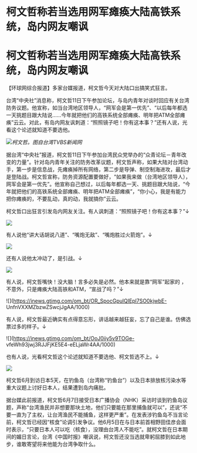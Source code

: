 # 柯文哲称若当选用网军瘫痪大陆高铁系统，岛内网友嘲讽

# 柯文哲称若当选用网军瘫痪大陆高铁系统，岛内网友嘲讽

【环球网综合报道】多家台媒报道，柯文哲今天对大陆口出搞笑式狂言。

台湾“中央社”消息称，柯文哲11日下午参加论坛，与岛内青年对谈时回应有关台湾防务议题。他宣称，如当台湾地区领导人，“网军会是第一优先”、“以后每年都选一天挑题目跟大陆说……今年就把他们的高铁系统全部瘫痪、明年把ATM全部瘫痪”云云。对此，有岛内网友讽刺道：“照照镜子吧！你有这本事？”还有人说，光看这个论述就知道不要选他。

![](https://inews.gtimg.com/om_bt/OCpi2JpiN5ZuDFXYoVOO3bYQvmb6IdUzUxEDT7d-CdMG0AA/1000)_柯文哲。图自台湾TVBS新闻网_

据台湾“中央社”报道，柯文哲11日下午参加台湾民众党举办的“众青论坛－青年改变的力量”。针对岛内青年关注的防务改革议题，柯文哲声称，如果大陆对台湾动手，第一步是信息战，先瘫痪掉所有网络，第二步是导弹、制空制海进攻，最后才是登陆战。柯文哲宣称，防务资源配置要做好，“如果我来做（台湾地区领导人），网军会是第一优先”。他宣称自己想过，以后每年都选一天、挑题目跟大陆说，“今年就把他们的高铁系统全部瘫痪、明年把ATM全部瘫痪”，“你小心，我是有能力把你瘫痪的，不要乱动，真的动，我就搞你”云云。

柯文哲口出狂言引发岛内网友关注。有人讽刺道：“照照镜子吧！你有这本事？”↓

![](https://inews.gtimg.com/om_bt/OAgi_HUD1FFexbpVDVTu3MvHoJfcYYAA0c52uVL1CRZuYAA/1000)

有人说他“讲大话胡说八道”、“嘴炮无敌”、“嘴炮胜过火箭炮”。↓

![](https://inews.gtimg.com/om_bt/OxEUqMgKWqw2o5TeEAnIw5r368OuQwRgiwIFgyDVXCI0MAA/1000)

还有人说他太冲动了，是引战。↓

![](https://inews.gtimg.com/om_bt/OGwFl1l9iryGFS1FubKbOClvxw9ln6nFuh2IYcxLpVV38AA/1000)

有人说，柯文哲嘴快！没大脑！言多必失是必然。他本来就是靠“网军”起家的 ，不意外，只是瘫痪大陆高铁和ATM，“宣战了吗？”↓

![](https://inews.gtimg.com/om_bt/OR_SpocGpulQIEpl7SO0kjwbE-
UnfnVXXMZbzwZSwcjJgAA/1000)

有人说，柯文哲最近确实有点得意忘形，讲话越来越狂妄，忘了自己是谁。仿佛选票过多的样子。↓

![](https://inews.gtimg.com/om_bt/OoJ0iiy5v9TOGe-
vfeWh93jwj3RJJFjKE5E4-eELjaWr4AA/1000)

也有人说，光看柯文哲这个论述就知道不要选他、柯文哲选不上。↓

![](https://inews.gtimg.com/om_bt/OuL8YgHPk55NXyaOKe9ZYadHTETfPmk2K_pMUFTCUHg_UAA/1000)

柯文哲6月到访日本5天，在钓鱼岛（台湾称“钓鱼台”）以及日本排放核污染水等重大议题上讨好日本人，结果遭到岛内痛批。

据台媒此前报道，柯文哲6月7日接受日本广播协会（NHK）采访时谈到钓鱼岛议题，声称“台湾渔民并非想要那块土地，他们只要能在那里捕鱼就可以”，还说“不要一直为了主权，让台湾渔民不能捕鱼，这样更严重”。在发表涉钓鱼岛不当言论前，柯文哲已经因“核食”论调引发争议。他6月5日在与日本前首相野田佳彦会面时表示，“只要日本人可以吃（核食），没理由台湾人不能吃”。就柯文哲在日本期间的媚日言论，台湾《中国时报》嘲讽说，柯文哲还没当选就卑躬屈膝到如此地步，谁敢寄望将来他能为台湾争取什么。

